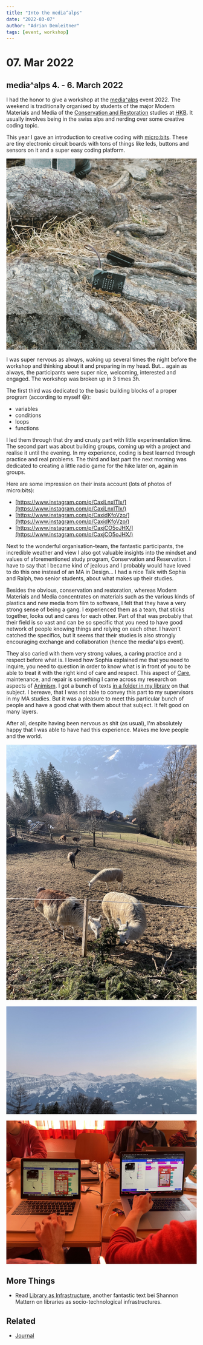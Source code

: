 ```yaml
---
title: "Into the media^alps"
date: "2022-03-07"
author: "Adrian Demleitner"
tags: [event, workshop]
---
```

# 07. Mar 2022
## media^alps 4. - 6. March 2022
I had the honor to give a workshop at the [media^alps](https://www.instagram.com/media_alps/) event 2022. The weekend is traditionally organised by students of the major Modern Materials and Media of the [Conservation and Restoration](https://www.hkb.bfh.ch/en/conservation-and-restoration/) studies at [HKB](https://www.hkb.bfh.ch). It usually involves being in the swiss alps and nerding over some creative coding topic.

This year I gave an introduction to creative coding with [micro:bits](https://microbit.org/). These are tiny electronic circuit boards with tons of things like leds, buttons and sensors on it and a super easy coding platform.

![a micro:bit in the wild](files/2022-03-07-16-49-04.png)

I was super nervous as always, waking up several times the night before the workshop and thinking about it and preparing in my head. But… again as always, the participants were super nice, welcoming, interested and engaged. The workshop was broken up in 3 times 3h.

The first third was dedicated to the basic building blocks of a proper program (according to myself 😅):

- variables
- conditions
- loops
- functions

I led them through that dry and crusty part with little experimentation time. The second part was about building groups, coming up with a project and realise it until the evening. In my experience, coding is best learned through practice and real problems. The third and last part the next morning was dedicated to creating a little radio game for the hike later on, again in groups.

Here are some impression on their insta account (lots of photos of micro:bits):

- [https://www.instagram.com/p/CaxiLnxITlx/](https://www.instagram.com/p/CaxiLnxITlx/)
- [https://www.instagram.com/p/CaxidKfoVzo/](https://www.instagram.com/p/CaxidKfoVzo/)
- [https://www.instagram.com/p/CaxjCO5oJHX/](https://www.instagram.com/p/CaxjCO5oJHX/)

Next to the wonderful organisation-team, the fantastic participants, the incredible weather and view I also got valuable insights into the mindset and values of aforementioned study program, Conservation and Reservation. I have to say that I became kind of jealous and I probably would have loved to do this one instead of an MA in Design… I had a nice Talk with Sophia and Ralph, two senior students, about what makes up their studies.

Besides the obvious, conservation and restoration, whereas Modern Materials and Media concentrates on materials such as the various kinds of plastics and new media from film to software, I felt that they have a very strong sense of being a gang. I experienced them as a team, that sticks together, looks out and cares for each other. Part of that was probably that their field is so vast and can be so specific that you need to have good network of people knowing things and relying on each other. I haven't catched the specifics, but it seems that their studies is also strongly encouraging exchange and collaboration (hence the media^alps event).

They also caried with them very strong values, a caring practice and a respect before what is. I loved how Sophia explained me that you need to inquire, you need to question in order to know what is in front of you to be able to treat it with the right kind of care and respect. This aspect of [Care](notes/Care.md), maintenance, and repair is something I came across my research on aspects of [Animism](pages/Animism.md). I got a bunch of texts [in a folder in my library](https://www.zotero.org/groups/4323256/thgie_library/collections/9I8UA4ZN) on that subject. I bereave, that I was not able to convey this part to my supervisors in my MA studies. But it was a pleasure to meet this particular bunch of people and have a good chat with them about that subject. It felt good on many layers.

After all, despite having been nervous as shit (as usual), I'm absolutely happy that I was able to have had this experience. Makes me love people and the world.

![There were lamas!](files/mediaalps_lamas.jpg)

![The view from the place was absolutely breath taking](files/mediaalps_view.jpg)

![There was also a lot of sound nerding going on](files/mediaalps_sound.jpg)

## More Things
- Read [Library as Infrastructure](reading/@matternLibraryInfrastructure2014.md), another fantastic text bei Shannon Mattern on libraries as socio-technological infrastructures.

## Related
- [Journal](pages/journal.md)